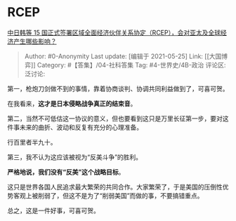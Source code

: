 # RCEP
[中日韩等 15 国正式签署区域全面经济伙伴关系协定（RCEP），会对亚太及全球经济产生哪些影响？](https://www.zhihu.com/question/430352958/answer/1576594935)

> Author: #0-Anonymity
> Last update: [编辑于 2021-05-25]
> Link: [[大国博弈]]
> Category: #【答集】/04-社科答集
> Tag: #4-世界史/4B-政治
> 评论区:
> 泛讨论:

第一，枪炮刀剑做不到的事情，靠着协商谈判、协调共同利益做到了，可喜可贺。

在我看来，**这才是日本侵略战争真正的结束音**。

第二，当然不可低估这一协议的意义，但也要看到这只是万里长征第一步，要对这件事未来的曲折、波动和反复有充分的心理准备。

行百里者半九十。

第三，我不认为这应该被视为“反美斗争”的胜利。

**严格地说，我们没有“反美”这个战略目标**。

这只是世界各国人民追求最大繁荣的共同合作。大家繁荣了，于是美国的压倒性优势客观上被削弱了，但这不是为了“削弱美国”而做的事，不要搞错重点。

总之，这是一件好事，可喜可贺。
